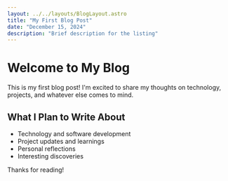 ```yaml
---
layout: ../../layouts/BlogLayout.astro
title: "My First Blog Post"
date: "December 15, 2024"
description: "Brief description for the listing"
---
```


# Welcome to My Blog

This is my first blog post! I'm excited to share my thoughts on technology, projects, and whatever else comes to mind.

## What I Plan to Write About

- Technology and software development
- Project updates and learnings
- Personal reflections
- Interesting discoveries

Thanks for reading!